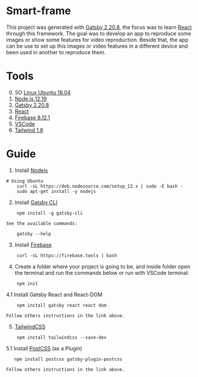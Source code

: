 # Smart-frame

This project was generated with [Gatsby 2.20.8](https://www.gatsbyjs.org/docs/), the focus was to learn [React](https://reactjs.org/docs/getting-started.html) through this framework. The goal was to develop an app to reproduce some images or show some features for video reproduction. Beside that, the app can be use to set up this images or video features in a different device and been used in another to reproduce them. 

# Tools

0. SO [Linux Ubuntu 18.04](https://ubuntu.com/)
1. [Node.js 12.19](https://nodejs.org/en/)
2. [Gatsby 2.20.8](https://www.gatsbyjs.org/docs/)
3. [React](https://reactjs.org/)
4. [Firebase 8.12.1](https://firebase.google.com/docs/cli#install-cli-mac-linux)
5. [VSCode](https://code.visualstudio.com/download)
6. [Tailwind 1.8](https://tailwindcss.com/docs/installation)

# Guide

1. Install [Nodejs](https://github.com/nodesource/distributions)

```
# Using Ubuntu
    curl -sL https://deb.nodesource.com/setup_12.x | sudo -E bash -
    sudo apt-get install -y nodejs

```

2. Install [Gatsby CLI](https://www.gatsbyjs.com/tutorial/part-zero/#using-the-gatsby-cli)

```
    npm install -g gatsby-cli
```
    See the available commands:

```
    gatsby --help
```

3. Install [Firebase](https://firebase.google.com/docs/cli#install-cli-mac-linux)

```
    curl -sL https://firebase.tools | bash
```

4. Create a folder where your project is going to be, and inside folder open the terminal and run the commands below or run with VSCode terminal:

```
    npm init 
```

 4.1 Install Gatsby React and React-DOM 

```
    npm install gatsby react react dom
```

    Follow others instructions in the link above.


5. [TailwindCSS](https://www.gatsbyjs.com/docs/tailwind-css/#1-install-tailwind)

```
    npm install tailwindcss --save-dev
```


5.1 Install [PostCSS](https://www.gatsbyjs.com/docs/tailwind-css/#option-1-postcss) (as a Plugin)

 ```
    npm install postcss gatsby-plugin-postcss
 ```
    Follow others instructions in the link above.

